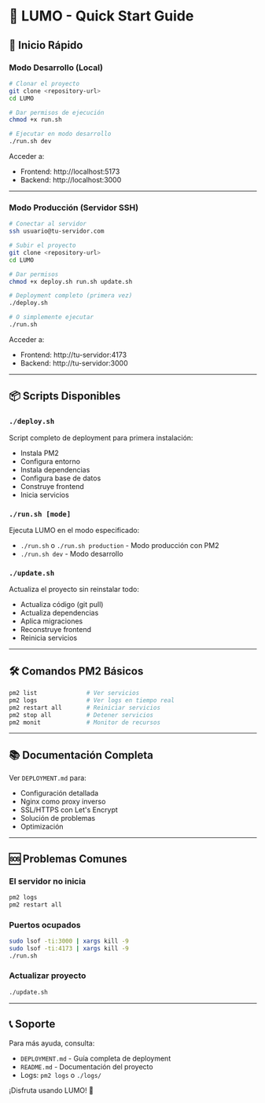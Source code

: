 # 🚀 LUMO - Quick Start Guide

## 🎯 Inicio Rápido

### Modo Desarrollo (Local)

```bash
# Clonar el proyecto
git clone <repository-url>
cd LUMO

# Dar permisos de ejecución
chmod +x run.sh

# Ejecutar en modo desarrollo
./run.sh dev
```

Acceder a:
- Frontend: http://localhost:5173
- Backend: http://localhost:3000

---

### Modo Producción (Servidor SSH)

```bash
# Conectar al servidor
ssh usuario@tu-servidor.com

# Subir el proyecto
git clone <repository-url>
cd LUMO

# Dar permisos
chmod +x deploy.sh run.sh update.sh

# Deployment completo (primera vez)
./deploy.sh

# O simplemente ejecutar
./run.sh
```

Acceder a:
- Frontend: http://tu-servidor:4173
- Backend: http://tu-servidor:3000

---

## 📦 Scripts Disponibles

### `./deploy.sh`
Script completo de deployment para primera instalación:
- Instala PM2
- Configura entorno
- Instala dependencias
- Configura base de datos
- Construye frontend
- Inicia servicios

### `./run.sh [mode]`
Ejecuta LUMO en el modo especificado:
- `./run.sh` o `./run.sh production` - Modo producción con PM2
- `./run.sh dev` - Modo desarrollo

### `./update.sh`
Actualiza el proyecto sin reinstalar todo:
- Actualiza código (git pull)
- Actualiza dependencias
- Aplica migraciones
- Reconstruye frontend
- Reinicia servicios

---

## 🛠️ Comandos PM2 Básicos

```bash
pm2 list              # Ver servicios
pm2 logs              # Ver logs en tiempo real
pm2 restart all       # Reiniciar servicios
pm2 stop all          # Detener servicios
pm2 monit             # Monitor de recursos
```

---

## 📚 Documentación Completa

Ver `DEPLOYMENT.md` para:
- Configuración detallada
- Nginx como proxy inverso
- SSL/HTTPS con Let's Encrypt
- Solución de problemas
- Optimización

---

## 🆘 Problemas Comunes

### El servidor no inicia
```bash
pm2 logs
pm2 restart all
```

### Puertos ocupados
```bash
sudo lsof -ti:3000 | xargs kill -9
sudo lsof -ti:4173 | xargs kill -9
./run.sh
```

### Actualizar proyecto
```bash
./update.sh
```

---

## 📞 Soporte

Para más ayuda, consulta:
- `DEPLOYMENT.md` - Guía completa de deployment
- `README.md` - Documentación del proyecto
- Logs: `pm2 logs` o `./logs/`

¡Disfruta usando LUMO! 🎉
